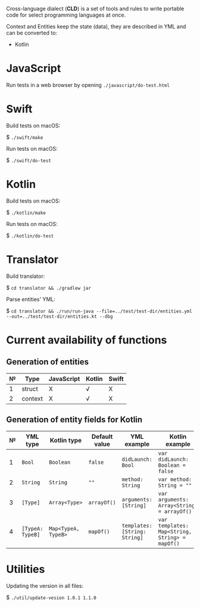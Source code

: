 Cross-language dialect (**CLD**) is a set of tools and rules to write
portable code for select programming languages at once.

Context and Entities keep the state (data), they are described in YML and
can be converted to:

* Kotlin

# JavaScript

Run tests in a web browser by opening `./javascript/do-test.html`

# Swift

Build tests on macOS:

$ `./swift/make`

Run tests on macOS:

$ `./swift/do-test`

# Kotlin

Build tests on macOS:

$ `./kotlin/make`

Run tests on macOS:

$ `./kotlin/do-test`

# Translator

Build translator:

$ `cd translator && ./gradlew jar`

Parse entities' YML:

$ `cd translator && ./run/run-java --file=../test/test-dir/entities.yml --out=../test/test-dir/entities.kt --dbg`

# Current availability of functions

## Generation of entities

| № | Type    | JavaScript | Kotlin | Swift |
|---|---      |---         |---     |---    |
| 1 | struct  | X          | √      | X     |
| 2 | context | X          | √      | X     |

## Generation of entity fields for Kotlin

| № | YML type | Kotlin type | Default value | YML example | Kotlin example |
|---|---       |---          |---            |---          |---             |
| 1 | `Bool`   | `Boolean`   | `false`       | `didLaunch: Bool` | `var didLaunch: Boolean = false` |
| 2 | `String` | `String`    | `""`          | `method: String`  | `var method: String = ""` |
| 3 | `[Type]` | `Array<Type>` | `arrayOf()` | `arguments: [String]` | `var arguments: Array<String> = arrayOf()` |
| 4 | `[TypeA: TypeB]` | `Map<TypeA, TypeB>` | `mapOf()` | `templates: [String: String]` | `var templates: Map<String, String> = mapOf()` |

# Utilities

Updating the version in all files:

$ `./util/update-vesion 1.0.1 1.1.0`
